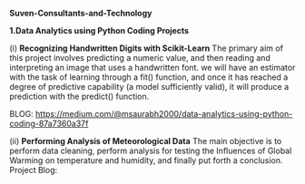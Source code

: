 **Suven-Consultants-and-Technology**

**1.Data Analytics using Python Coding Projects**

(i) **Recognizing Handwritten Digits with Scikit-Learn**
The primary aim of this project involves predicting a numeric value, and then reading and interpreting an image that uses a handwritten font. we will have an estimator with the task of learning through a fit() function, and once it has reached a degree of predictive capability (a model sufficiently valid), it will produce a prediction with the predict() function.

BLOG: https://medium.com/@msaurabh2000/data-analytics-using-python-coding-87a7360a37f

(ii) **Performing Analysis of Meteorological Data**
The main objective is to perform data cleaning, perform analysis for testing the Influences of Global Warming on temperature and humidity, and finally put forth a conclusion.
Project Blog: 
